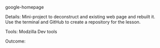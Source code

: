 google-homepage

Details:
Mini-project to deconstruct and existing web page and rebuilt it. Use the terminal and GitHub to create a repository for the lesson. 

Tools:
Modzilla Dev tools

Outcome:

